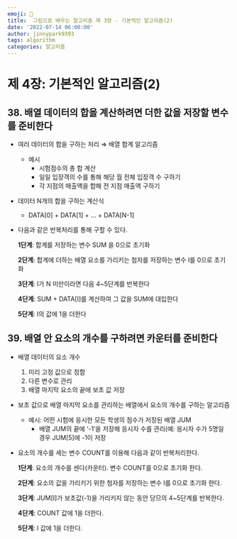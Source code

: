 ```yaml
---
emoji: 🤖
title:  그림으로 배우는 알고리즘 제 3장 - 기본적인 알고리즘(2)
date: '2022-07-14 06:00:00'
author: jinnypark9393
tags: algorithm
categories: 알고리즘
---
```


# 제 4장: 기본적인 알고리즘(2)

## 38. 배열 데이터의 합을 계산하려면 더한 값을 저장할 변수를 준비한다

- 여러 데이터의 합을 구하는 처리 ⇒ 배열 합계 알고리즘
    - 예시
        - 시험점수의 총 합 계산
        - 일일 입장객의 수를 통해 해당 월 전체 입장객 수 구하기
        - 각 지점의 매출액을 합해 전 지점 매출액 구하기
- 데이터 N개의 합을 구하는 계산식
    - DATA[0] + DATA[1] + … + DATA[N-1]
- 다음과 같은 반복처리를 통해 구할 수 있다.
    
    **1단계**: 합계를 저장하는 변수 SUM 을 0으로 초기화
    
    **2단계**: 합계에 더하는 배열 요소를 가리키는 첨자를 저장하는 변수 I를 0으로 초기화
    
    **3단계**: I가 N 미만이라면 다음 4~5단계를 반복한다 
    
    **4단계**: SUM + DATA[I]를 계산하여 그 값을 SUM에 대입한다
    
    **5단계**: I의 값에 1을 더한다
    

## 39. 배열 안 요소의 개수를 구하려면 카운터를 준비한다

- 배열 데이터의 요소 개수
    1. 미리 고정 값으로 정함
    2. 다른 변수로 관리
    3. 배열 마지막 요소의 끝에 보초 값 저장
- 보초 값으로 배열 마지막 요소를 관리하는 배열에서 요소의 개수를 구하는 알고리즘
    - 예시: 어떤 시험에 응시한 모든 학생의 점수가 저장된 배열 JUM
        - 배열 JUM의 끝에 ‘-1’을 저장해 응시자 수를 관리(예: 응시자 수가 5명일 경우 JUM[5]에 -1이 저장
- 요소의 개수를 세는 변수 COUNT를 이용해 다음과 같이 반복처리한다.
    
    **1단계**: 요소의 개수를 센다(카운터). 변수 COUNT를 0으로 초기화 한다.
    
    **2단계**: 요소의 값을 가리키기 위한 첨자를 저장하는 변수 I를 0으로 초기화 한다.
    
    **3단계**: JUM[I]가 보초값(-1)을 가리키지 않는 동안 당므의 4~5단계를 반복한다.
    
    **4단계**: COUNT 값에 1을 더한다.
    
    **5단계**: I 값에 1을 더한다.

<br/><br/>
